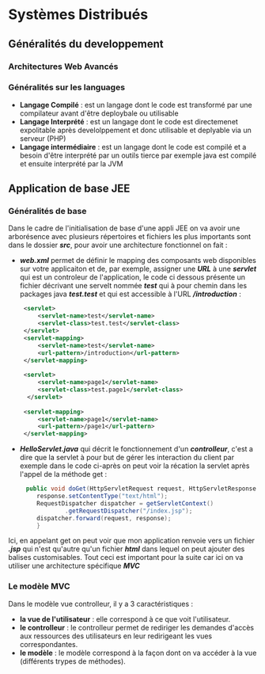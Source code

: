 # Systèmes Distribués 
## Généralités du developpement
### Architectures Web Avancés
### Généralités sur les languages
  * **Langage Compilé** : est un langage dont le code est transformé par une compilateur avant d'être deploybale ou utilisable 
  * **Langage Interprété** : est un langage dont le code est directemenet expolitable après develolppement et donc utilisable et deplyable via un serveur (PHP)
  * **Langage intermédiaire** : est un langage dont le code est compilé et a besoin d'être interprété par un outils tierce par exemple java est compilé et ensuite interprété par la JVM
## Application de base JEE
### Généralités de base
Dans le cadre de l'initialisation de base d'une appli JEE on va avoir une arborésence avec plusieurs répertoires et fichiers les plus importants sont dans le dossier ***src***, pour avoir une architecture fonctionnel on fait :
 * ***web.xml*** permet de définir le mapping des composants web disponibles sur votre applicaiton et de, par exemple, assigner une ***URL*** à une ***servlet*** qui est un controleur de l'application, le code ci dessous présente un fichier décrivant une servelt nommée ***test*** qui à pour chemin dans les packages java ***test.test*** et qui est accessible à l'URL ***/introduction*** :
   ```xml
    <servlet>
        <servlet-name>test</servlet-name>
        <servlet-class>test.test</servlet-class>
    </servlet>
    <servlet-mapping>
        <servlet-name>test</servlet-name>
        <url-pattern>/introduction</url-pattern>
    </servlet-mapping>
  
    <servlet>
        <servlet-name>page1</servlet-name>
        <servlet-class>test.page1</servlet-class>
     </servlet>
    
    <servlet-mapping>
        <servlet-name>page1</servlet-name>
        <url-pattern>/page1</url-pattern>
    </servlet-mapping>
    ```

 * ***HelloServlet.java*** qui décrit le fonctionnement d'un ***controlleur***, c'est a dire que la servlet à pour but de gérer les interaction du client par exemple dans le code ci-après on peut voir la récation la servlet après l'appel de la méthode get :
```java
     public void doGet(HttpServletRequest request, HttpServletResponse response) throws IOException, ServletException {
        response.setContentType("text/html");
        RequestDispatcher dispatcher = getServletContext()
                .getRequestDispatcher("/index.jsp");
        dispatcher.forward(request, response);
        }
```
Ici, en appelant get on peut voir que mon application renvoie vers un fichier ***.jsp*** qui n'est qu'autre qu'un fichier ***html*** dans lequel on peut ajouter des balises customisables.
Tout ceci est important pour la suite car ici on va utiliser une architecture spécifique ***MVC***
### Le modèle MVC

Dans le modèle vue controlleur, il y a 3 caractéristiques : 
* **la vue de l'utilisateur** : elle correspond à ce que voit l'utilisateur.
* **le controlleur** : le controlleur permet de rediriger les demandes d'accès aux ressources des utilisateurs en leur redirigeant les vues correspondantes.
* **le modèle** : le modèle correspond à la façon dont on va accéder à la vue (différents trypes de méthodes).



